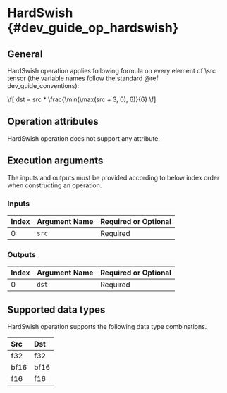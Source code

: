 HardSwish {#dev_guide_op_hardswish}
===================================

## General

HardSwish operation applies following formula on every element of \src tensor
(the variable names follow the standard @ref dev_guide_conventions):

\f[ dst = src * \frac{\min(\max(src + 3, 0), 6)}{6} \f]

## Operation attributes

HardSwish operation does not support any attribute.

## Execution arguments

The inputs and outputs must be provided according to below index order when
constructing an operation.

### Inputs

| Index | Argument Name | Required or Optional |
|:------|:--------------|:---------------------|
| 0     | `src`         | Required             |

### Outputs

| Index | Argument Name | Required or Optional |
|:------|:--------------|:---------------------|
| 0     | `dst`         | Required             |

## Supported data types

HardSwish operation supports the following data type combinations.

| Src  | Dst  |
|:-----|:-----|
| f32  | f32  |
| bf16 | bf16 |
| f16  | f16  |
